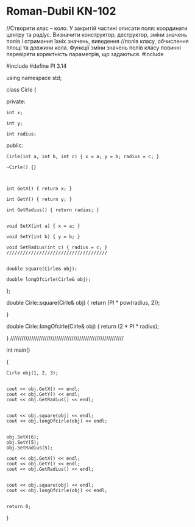 # Roman-Dubil KN-102
//Створити клас – коло. У закритій частині описати поля: координати центру та радіус. Визначити конструктор, деструктор, зміни значень полів і отримання їхніх значень, виведення //полів класу, обчислення площі та довжини кола. Функції зміни значень полів класу повинні перевіряти коректність параметрів, що задаються.
#include <iostream>

#include <cmath>
#define PI 3.14


using namespace std;



class Cirle
{

private:

	int x;

	int y;

	int radius;



public:

	Cirle(int a, int b, int c) { x = a; y = b; radius = c; }

	~Cirle() {}



	int GetX() { return x; }

	int GetY() { return y; }

	int GetRadius() { return radius; }


	void SetX(int a) { x = a; }

	void SetY(int b) { y = b; }

	void SetRadius(int c) { radius = c; }
	/////////////////////////////////////


	double square(Cirle& obj);

	double longOfcirle(Cirle& obj);

};



double Cirle::square(Cirle& obj)
{
	return (PI * pow(radius, 2));

}

double Cirle::longOfcirle(Cirle& obj)
{
	return (2 * PI * radius);

}
///////////////////////////////////////////////////////////


int main()

{

	Cirle obj(1, 2, 3);


	cout << obj.GetX() << endl;
	cout << obj.GetY() << endl;
	cout << obj.GetRadius() << endl;


	cout << obj.square(obj) << endl;
	cout << obj.longOfcirle(obj) << endl;


	obj.SetX(6);
	obj.SetY(5);
	obj.SetRadius(5);

	cout << obj.GetX() << endl;
	cout << obj.GetY() << endl;
	cout << obj.GetRadius() << endl;


	cout << obj.square(obj) << endl;
	cout << obj.longOfcirle(obj) << endl;


	return 0;

}
